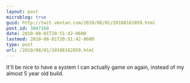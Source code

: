 ```yaml
---
layout: post
microblog: true
guid: http://twit.vmstan.com/2010/08/01/20108162859.html
post_id: 3047168
date: 2010-08-01T20:51:42-0600
lastmod: 2010-08-01T20:51:42-0600
type: post
url: /2010/08/01/20108162859.html
---
```

It'll be nice to have a system I can actually game on again, instead of my almost 5 year old build.
